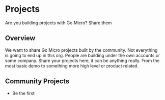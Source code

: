 # Projects

Are you building projects with Go Micro? Share them

## Overview

We want to share Go Micro projects built by the community. Not everything is going to end up in this org. People are building under the own accounts or 
some company. Share your projects here, it can be anything really. From the most basic demo to something more high level or product related.

## Community Projects

- Be the first
